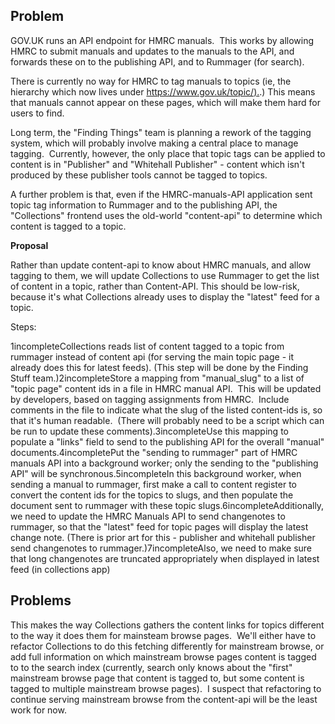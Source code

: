 ## **Problem**

GOV.UK runs an API endpoint for HMRC manuals. &nbsp;This works by allowing HMRC to submit manuals and updates to the manuals to the API, and forwards these on to the publishing API, and to Rummager (for search).

There is currently no way for HMRC to tag manuals to topics (ie, the hierarchy which now lives under&nbsp;[https://www.gov.uk/topic/).](https://www.gov.uk/topic/).)&nbsp;This means that manuals cannot appear on these pages, which will make them hard for users to find.

Long term, the "Finding Things" team is planning a rework of the tagging system, which will probably involve making a central place to manage tagging. &nbsp;Currently, however, the only place that topic tags can be applied to content is in "Publisher" and "Whitehall Publisher" - content which isn't produced by these publisher tools cannot be tagged to topics.

A further problem is that, even if the HMRC-manuals-API application sent topic tag&nbsp;information to Rummager and to the publishing API, the "Collections" frontend uses the old-world "content-api" to determine which content is tagged to a topic.

**Proposal**

Rather than update content-api to know about HMRC manuals, and allow tagging to them, we will update Collections to use Rummager to get the list of content in a topic, rather than Content-API. This should be low-risk, because it's what Collections already uses to display the "latest" feed for a topic.

Steps:

1incompleteCollections reads list of content tagged to a topic from rummager instead of content api (for serving the main topic page - it already does this for latest feeds). (This step will be done by the Finding Stuff team.)2incompleteStore a mapping from "manual\_slug" to a list of "topic page" content ids in a file in HMRC manual API. &nbsp;This will be updated by developers, based on tagging assignments&nbsp;from HMRC. &nbsp;Include comments in the file to indicate what the slug of the listed content-ids is, so that it's human readable. &nbsp;(There will probably need to be a script which can be run to update these comments).3incompleteUse this mapping to populate a "links" field to send to the publishing API for the overall "manual" documents.4incompletePut the "sending to rummager" part of HMRC manuals API into a background worker; only the sending to the "publishing API" will be synchronous.5incompleteIn this background worker, when sending a manual to rummager, first make a call to content register to convert the content ids for the topics to slugs, and then populate the document sent to rummager with these topic slugs.6incompleteAdditionally, we need to update the HMRC Manuals API to send changenotes to rummager, so that the "latest" feed for topic pages will display the latest change note. (There is prior art for this - publisher and whitehall publisher send changenotes to rummager.)7incompleteAlso, we need to make sure that long changenotes are truncated appropriately when displayed in latest feed (in collections app)
## Problems

This&nbsp;makes the way Collections gathers the content links for topics&nbsp;different to the way it does them for mainsteam browse pages. &nbsp;We'll either have to refactor Collections to do this fetching differently for mainstream browse, or add full information on which mainstream browse pages content is tagged to to the search index (currently, search only knows about the "first" mainstream browse page that content is tagged to, but some content is tagged to multiple mainstream browse pages). &nbsp;I suspect that refactoring to continue serving mainstream browse from the content-api will be the least work for now.

&nbsp;

&nbsp;

